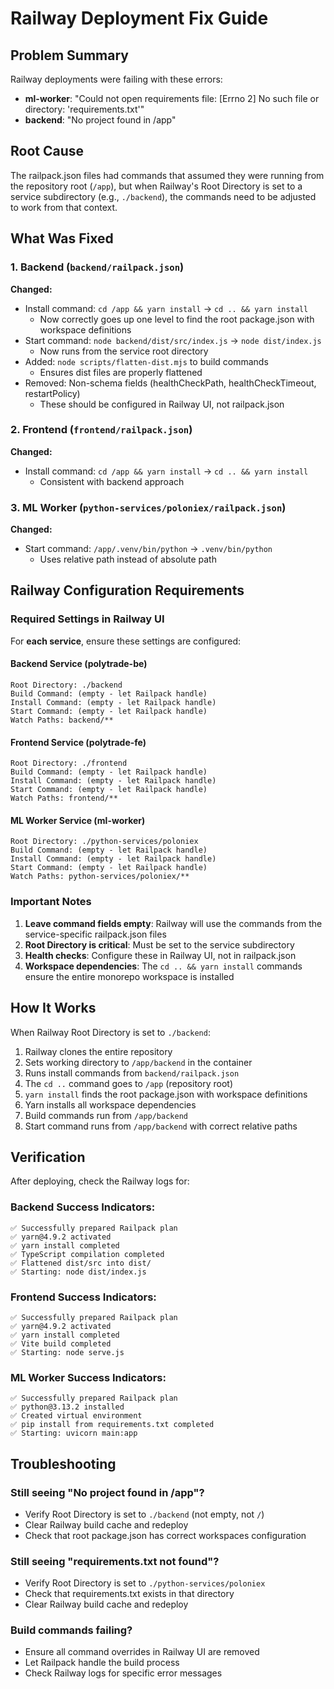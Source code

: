 # Railway Deployment Fix Guide

## Problem Summary

Railway deployments were failing with these errors:
- **ml-worker**: "Could not open requirements file: [Errno 2] No such file or directory: 'requirements.txt'"
- **backend**: "No project found in /app"

## Root Cause

The railpack.json files had commands that assumed they were running from the repository root (`/app`), but when Railway's Root Directory is set to a service subdirectory (e.g., `./backend`), the commands need to be adjusted to work from that context.

## What Was Fixed

### 1. Backend (`backend/railpack.json`)

**Changed:**
- Install command: `cd /app && yarn install` → `cd .. && yarn install`
  - Now correctly goes up one level to find the root package.json with workspace definitions
- Start command: `node backend/dist/src/index.js` → `node dist/index.js`
  - Now runs from the service root directory
- Added: `node scripts/flatten-dist.mjs` to build commands
  - Ensures dist files are properly flattened
- Removed: Non-schema fields (healthCheckPath, healthCheckTimeout, restartPolicy)
  - These should be configured in Railway UI, not railpack.json

### 2. Frontend (`frontend/railpack.json`)

**Changed:**
- Install command: `cd /app && yarn install` → `cd .. && yarn install`
  - Consistent with backend approach

### 3. ML Worker (`python-services/poloniex/railpack.json`)

**Changed:**
- Start command: `/app/.venv/bin/python` → `.venv/bin/python`
  - Uses relative path instead of absolute path

## Railway Configuration Requirements

### Required Settings in Railway UI

For **each service**, ensure these settings are configured:

#### Backend Service (polytrade-be)
```
Root Directory: ./backend
Build Command: (empty - let Railpack handle)
Install Command: (empty - let Railpack handle)
Start Command: (empty - let Railpack handle)
Watch Paths: backend/**
```

#### Frontend Service (polytrade-fe)
```
Root Directory: ./frontend
Build Command: (empty - let Railpack handle)
Install Command: (empty - let Railpack handle)
Start Command: (empty - let Railpack handle)
Watch Paths: frontend/**
```

#### ML Worker Service (ml-worker)
```
Root Directory: ./python-services/poloniex
Build Command: (empty - let Railpack handle)
Install Command: (empty - let Railpack handle)
Start Command: (empty - let Railpack handle)
Watch Paths: python-services/poloniex/**
```

### Important Notes

1. **Leave command fields empty**: Railway will use the commands from the service-specific railpack.json files
2. **Root Directory is critical**: Must be set to the service subdirectory
3. **Health checks**: Configure these in Railway UI, not in railpack.json
4. **Workspace dependencies**: The `cd .. && yarn install` commands ensure the entire monorepo workspace is installed

## How It Works

When Railway Root Directory is set to `./backend`:
1. Railway clones the entire repository
2. Sets working directory to `/app/backend` in the container
3. Runs install commands from `backend/railpack.json`
4. The `cd ..` command goes to `/app` (repository root)
5. `yarn install` finds the root package.json with workspace definitions
6. Yarn installs all workspace dependencies
7. Build commands run from `/app/backend`
8. Start command runs from `/app/backend` with correct relative paths

## Verification

After deploying, check the Railway logs for:

### Backend Success Indicators:
```
✅ Successfully prepared Railpack plan
✅ yarn@4.9.2 activated
✅ yarn install completed
✅ TypeScript compilation completed
✅ Flattened dist/src into dist/
✅ Starting: node dist/index.js
```

### Frontend Success Indicators:
```
✅ Successfully prepared Railpack plan
✅ yarn@4.9.2 activated
✅ yarn install completed
✅ Vite build completed
✅ Starting: node serve.js
```

### ML Worker Success Indicators:
```
✅ Successfully prepared Railpack plan
✅ python@3.13.2 installed
✅ Created virtual environment
✅ pip install from requirements.txt completed
✅ Starting: uvicorn main:app
```

## Troubleshooting

### Still seeing "No project found in /app"?
- Verify Root Directory is set to `./backend` (not empty, not `/`)
- Clear Railway build cache and redeploy
- Check that root package.json has correct workspaces configuration

### Still seeing "requirements.txt not found"?
- Verify Root Directory is set to `./python-services/poloniex`
- Check that requirements.txt exists in that directory
- Clear Railway build cache and redeploy

### Build commands failing?
- Ensure all command overrides in Railway UI are removed
- Let Railpack handle the build process
- Check Railway logs for specific error messages
